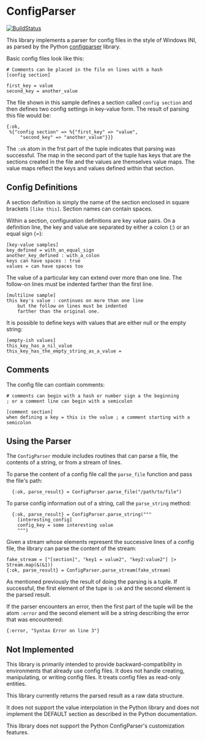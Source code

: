 ConfigParser
============
[![BuildStatus](https://travis-ci.org/easco/configparser_ex.svg?branch=master)](https://travis-ci.org/easco/configparser_ex)

This library implements a parser for config files in the style of Windows INI, as parsed by the Python [configparser](https://docs.python.org/3/library/configparser.html) library.

Basic config files look like this:

```
# Comments can be placed in the file on lines with a hash
[config section]

first_key = value
second_key = another_value
```
The file shown in this sample defines a section called `config section` and then defines two config settings in key-value form.  The result of parsing this file would be:

```
{:ok,
 %{"config section" => %{"first_key" => "value",
     "second_key" => "another_value"}}}
```

The `:ok` atom in the frst part of the tuple indicates that parsing was successful.  The map in the second part of the tuple has keys that are the sections created in the file and the values are themselves value maps.  The value maps reflect the keys and values defined within that section.

Config Definitions
------------------

A section definition is simply the name of the section enclosed in square brackets `[like this]`.  Section names can contain spaces.

Within a section, configuration definitions are key value pairs.  On a definition line, the key and value are separated by either a colon (:) or an equal sign (=):

```
[key-value samples]
key_defined = with_an_equal_sign
another_key_defined : with_a_colon
keys can have spaces : true
values = can have spaces too
```
The value of a particular key can extend over more than one line.  The follow-on lines must be indented farther than the first line.

```
[multiline sample]
this key's value : continues on more than one line
    but the follow on lines must be indented
    farther than the original one.
```

It is possible to define keys with values that are either null or the empty string:

```
[empty-ish values]
this_key_has_a_nil_value
this_key_has_the_empty_string_as_a_value =
```

Comments
-----------

The config file can contiain comments:

```
# comments can begin with a hash or number sign a the beginning
; or a comment line can begin with a semicolon

[comment section]
when defining a key = this is the value ; a comment starting with a semicolon
```

Using the Parser
----------------

The `ConfigParser` module includes routines that can parse a file, the contents of a string, or from a stream of lines.

To parse the content of a config file call the `parse_file` function and pass the file's path:

```
  {:ok, parse_result} = ConfigParser.parse_file("/path/to/file")
```

To parse config information out of a string, call the `parse_string` method:

```
  {:ok, parse_result} = ConfigParser.parse_string("""
    [interesting_config]
    config_key = some interesting value
    """)
```

Given a stream whose elements represent the successive lines of a config file, the library can parse the content of the stream:

```
fake_stream = ["[section]", "key1 = value2", "key2:value2"] |> Stream.map(&(&1))
{:ok, parse_result} = ConfigParser.parse_stream(fake_stream)
```

As mentioned previously the result of doing the parsing is a tuple.  If successful, the first element of the tupe is `:ok` and the second element is the parsed result.

If the parser encounters an error, then the first part of the tuple will be the atom `:error` and the second element will be a string describing the error that was encountered:

```
{:error, "Syntax Error on line 3"}
```

Not Implemented
---------------

This library is primarily intended to provide backward-compatibility in environments that already use config files. It does not handle creating, manipulating, or writing config files.  It treats config files as read-only entities.

This library currently returns the parsed result as a raw data structure.

It does not support the value interpolation in the Python library and does not implement the DEFAULT section as described in the Python documentation.  

This library does not support the Python ConfigParser's customization features.